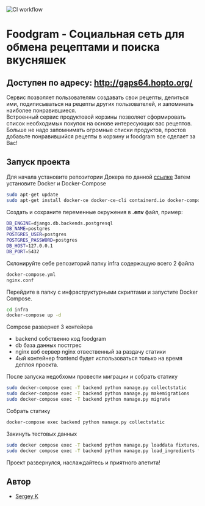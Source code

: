 ![CI workflow](https://github.com/gapa64/foodgram-project-react/actions/workflows/main.yml/badge.svg)
# Foodgram - Социальная сеть для обмена рецептами и поиска вкусняшек
## Доступен по адресу: http://gaps64.hopto.org/

Сервис позволяет пользователям создавать свои рецепты, делиться ими, подиписываться на рецепты других пользователей, и запоминать наиболее понравившиеся.  
Встроенный сервис продуктовой корзины позволяет сформировать список необходимых покупок на основе интересующих вас рецептов. Больше не надо запомнимать огромные списки продуктов, простов добавьте понравившийся рецепты в корзину и foodgram все сделает за Вас!

## Запуск проекта
Для начала установите репозитории Докера по данной [ссылке](https://docs.docker.com/engine/install/ubuntu/#install-using-the-repository)
Затем установите Docker и Docker-Compose

```bash
sudo apt-get update
sudo apt-get install docker-ce docker-ce-cli containerd.io docker-compose-plugin
```

Cоздать и сохраните переменные окружения в **.env** файл, пример:
```bash
DB_ENGINE=django.db.backends.postgresql
DB_NAME=postgres
POSTGRES_USER=postgres
POSTGRES_PASSWORD=postgres
DB_HOST=127.0.0.1
DB_PORT=5432
```
Склонируйте себе репозиторий папку infra содержащую всего 2 файла
```bash
docker-compose.yml  
nginx.conf
```
Перейдите в папку с инфраструктурными скриптами и запустите Docker Compose.

```bash
cd infra
docker-compose up -d
```

Compose развернет 3 контейера
- backend собственно код foodgram
- db база данных постгрес
- nginx вэб сервер nginx отвественный за раздачу статики  
- 4ый контейнер frontend будет использоваться только на время деплоя проекта.

После запуска недобхоми провести миграции и собрать статику
```bash
sudo docker-compose exec -T backend python manage.py collectstatic
sudo docker-compose exec -T backend python manage.py makemigrations
sudo docker-compose exec -T backend python manage.py migrate
```
Собрать статику
```bash
docker-compose exec backend python manage.py collectstatic
```
Закинуть тестовых данных
```bash
sudo docker compose exec -T backend python manage.py loaddata fixtures/recipes.json
sudo docker compose exec -T backend python manage.py load_ingredients fixtures/ingredients.json
```
Проект развернулся, наслаждайтесь и приятного апетита!
## Автор
- [Sergey K](https://github.com/gapa64)
